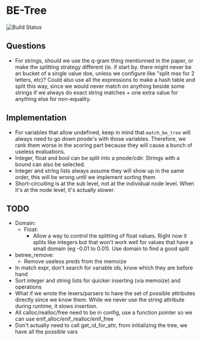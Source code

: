 # BE-Tree

![Build Status]( https://travis-ci.org/FrankBro/be-tree.svg?branch=master "Build Status")

## Questions
* For strings, should we use the q-gram thing mentionned in the paper, or make the splitting strategy different (ie. if start by. there might never be an bucket of a single value doe, unless we configure like "split max for 2 letters, etc)? Could also use all the expressions to make a hash table and split this way, since we would never match on anything beside some strings if we always do exact string matches + one extra value for anything else for non-equality.

## Implementation
* For variables that allow undefined, keep in mind that `match_be_tree` will always need to go down pnode's with those variables. Therefore, we rank them worse in the scoring part because they will cause a bunch of useless evaluations.
* Integer, float and bool can be split into a pnode/cdir. Strings with a bound can also be selected.
* Integer and string lists always assume they will show up in the same order, this will be wrong until we implement sorting them
* Short-circuiting is at the sub level, not at the individual node level. When it's at the node level, it's actually slower.

## TODO
* Domain:
    * Float:
        * Allow a way to control the splitting of float values. Right now it splits like integers but that won't work well for values that have a small domain (eg -0.01 to 0.01). Use domain to find a good split
* betree_remove:
    * Remove useless preds from the memoize
* In match expr, don't search for variable ids, know which they are before hand
* Sort integer and string lists for quicker inserting (via memoize) and operations
* What if we wrote the lexers/parsers to have the set of possible attributes directly since we know them. While we never use the string attribute during runtime, it slows insertion.
* All calloc/realloc/free need to be in config, use a function pointer so we can use enif_alloc/enif_realloc/enif_free
* Don't actually need to call get_id_for_attr, from initializing the tree, we have all the possible vars

